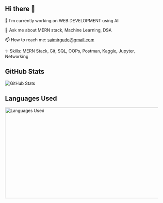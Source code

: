 ## Hi there 👋


🔭 I’m currently working on WEB DEVELOPMENT using AI 

💬 Ask me about MERN stack, Machine Learning, DSA

📫 How to reach me: saimirgude@gmail.com

✨ Skills: MERN Stack, Git, SQL, OOPs, Postman, Kaggle, Jupyter, Networking

## GitHub Stats
![GitHub Stats](https://github-readme-stats.vercel.app/api?username=MirgudeSaikrishna)

## Languages Used
<img src="https://github-readme-stats.vercel.app/api/top-langs/?username=MirgudeSaikrishna" alt="Languages Used" width="600" height="300" margin="0">

